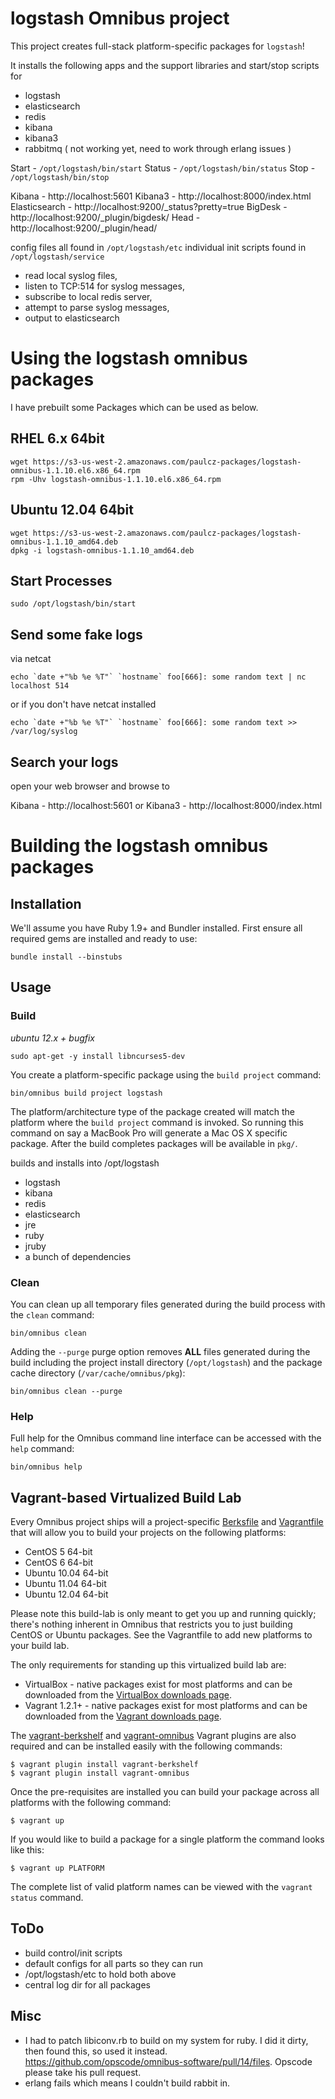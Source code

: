 # logstash Omnibus project

This project creates full-stack platform-specific packages for
`logstash`!

It installs the following apps and the support libraries and start/stop scripts for

* logstash
* elasticsearch
* redis
* kibana
* kibana3
* rabbitmq ( not working yet, need to work through erlang issues )

Start  - `/opt/logstash/bin/start`
Status - `/opt/logstash/bin/status`
Stop   - `/opt/logstash/bin/stop`

Kibana        - http://localhost:5601
Kibana3       - http://localhost:8000/index.html
Elasticsearch - http://localhost:9200/_status?pretty=true
BigDesk       - http://localhost:9200/_plugin/bigdesk/
Head          - http://localhost:9200/_plugin/head/

config files all found in `/opt/logstash/etc`
individual init scripts found in `/opt/logstash/service`

* read local syslog files,
* listen to TCP:514 for syslog messages, 
* subscribe to local redis server,
* attempt to parse syslog messages,
* output to elasticsearch  

# Using the logstash omnibus packages

I have prebuilt some Packages which can be used as below.

## RHEL 6.x  64bit

    wget https://s3-us-west-2.amazonaws.com/paulcz-packages/logstash-omnibus-1.1.10.el6.x86_64.rpm
    rpm -Uhv logstash-omnibus-1.1.10.el6.x86_64.rpm

## Ubuntu 12.04 64bit

    wget https://s3-us-west-2.amazonaws.com/paulcz-packages/logstash-omnibus-1.1.10_amd64.deb
    dpkg -i logstash-omnibus-1.1.10_amd64.deb

## Start Processes

    sudo /opt/logstash/bin/start

## Send some fake logs

via netcat

    echo `date +"%b %e %T"` `hostname` foo[666]: some random text | nc localhost 514

or if you don't have netcat installed

    echo `date +"%b %e %T"` `hostname` foo[666]: some random text >> /var/log/syslog

## Search your logs

open your web browser and browse to 

Kibana        - http://localhost:5601
or
Kibana3       - http://localhost:8000/index.html


# Building the logstash omnibus packages

## Installation

We'll assume you have Ruby 1.9+ and Bundler installed. First ensure all
required gems are installed and ready to use:

    bundle install --binstubs

## Usage

### Build

_ubuntu 12.x + bugfix_

    sudo apt-get -y install libncurses5-dev

You create a platform-specific package using the `build project` command:

    bin/omnibus build project logstash

The platform/architecture type of the package created will match the platform
where the `build project` command is invoked. So running this command on say a
MacBook Pro will generate a Mac OS X specific package. After the build
completes packages will be available in `pkg/`.

builds and installs into /opt/logstash

* logstash
* kibana
* redis
* elasticsearch
* jre
* ruby
* jruby
* a bunch of dependencies


### Clean

You can clean up all temporary files generated during the build process with
the `clean` command:

    bin/omnibus clean


Adding the `--purge` purge option removes __ALL__ files generated during the
build including the project install directory (`/opt/logstash`) and
the package cache directory (`/var/cache/omnibus/pkg`):

    bin/omnibus clean --purge

### Help

Full help for the Omnibus command line interface can be accessed with the
`help` command:

    bin/omnibus help

## Vagrant-based Virtualized Build Lab

Every Omnibus project ships will a project-specific
[Berksfile](http://berkshelf.com/) and [Vagrantfile](http://www.vagrantup.com/)
that will allow you to build your projects on the following platforms:

* CentOS 5 64-bit
* CentOS 6 64-bit
* Ubuntu 10.04 64-bit
* Ubuntu 11.04 64-bit
* Ubuntu 12.04 64-bit

Please note this build-lab is only meant to get you up and running quickly;
there's nothing inherent in Omnibus that restricts you to just building CentOS
or Ubuntu packages. See the Vagrantfile to add new platforms to your build lab.

The only requirements for standing up this virtualized build lab are:

* VirtualBox - native packages exist for most platforms and can be downloaded
from the [VirtualBox downloads page](https://www.virtualbox.org/wiki/Downloads).
* Vagrant 1.2.1+ - native packages exist for most platforms and can be downloaded
from the [Vagrant downloads page](http://downloads.vagrantup.com/).

The [vagrant-berkshelf](https://github.com/RiotGames/vagrant-berkshelf) and
[vagrant-omnibus](https://github.com/schisamo/vagrant-omnibus) Vagrant plugins
are also required and can be installed easily with the following commands:

```shell
$ vagrant plugin install vagrant-berkshelf
$ vagrant plugin install vagrant-omnibus
```

Once the pre-requisites are installed you can build your package across all
platforms with the following command:

```shell
$ vagrant up
```

If you would like to build a package for a single platform the command looks like this:

```shell
$ vagrant up PLATFORM
```

The complete list of valid platform names can be viewed with the
`vagrant status` command.


## ToDo

* build control/init scripts
* default configs for all parts so they can run
* /opt/logstash/etc to hold both above
* central log dir for all packages

## Misc

* I had to patch libiconv.rb to build on my system for ruby.  I did it dirty, then found this, so used it instead.  https://github.com/opscode/omnibus-software/pull/14/files.   Opscode please take his pull request.
* erlang fails which means I couldn't build rabbit in.
